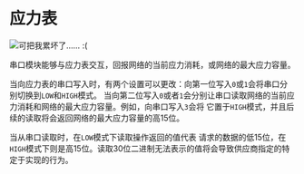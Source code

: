 # 应力表
![可把我累坏了…… :(](block:create:stressometer)

串口模块能够与应力表交互，回报网络的当前应力消耗，或网络的最大应力容量。

当向应力表的串口写入时，有两个设置可以更改：向第一位写入`0`或`1`会将串口分别切换到`LOW`和`HIGH`模式。 当向第二位写入`0`或者`1`会分别让串口读取网络的当前应力消耗和网络的最大应力容量。例如，向串口写入`3`会将 它置于`HIGH`模式，并且后续的读取将会返回网络的最大应力容量的高15位。

当从串口读取时，在`LOW`模式下读取操作返回的值代表 请求的数据的低15位，在`HIGH`模式下则是高15位。读取30位二进制无法表示的值将会导致供应商指定的特定于实现的行为。

